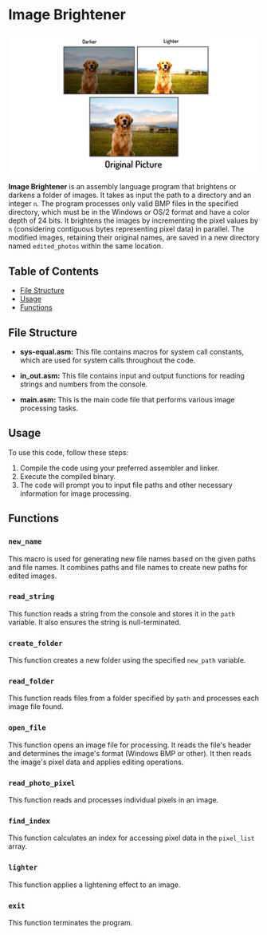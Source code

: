 # Image Brightener
![ ](pic.png)

**Image Brightener** is an assembly language program that brightens or darkens a folder of images. It takes as input the path to a directory and an integer `n`. 
The program processes only valid BMP files in the specified directory, which must be in the Windows or OS/2 format and have a color depth of 24 bits. It brightens the images by incrementing the pixel values by `n` (considering contiguous bytes representing pixel data) in parallel. The modified images, retaining their original names, are saved in a new directory named `edited_photos` within the same location.


## Table of Contents

- [File Structure](#file-structure)
- [Usage](#usage)
- [Functions](#functions)

## File Structure

- **sys-equal.asm:** This file contains macros for system call constants, which are used for system calls throughout the code.

- **in_out.asm:** This file contains input and output functions for reading strings and numbers from the console.

- **main.asm:** This is the main code file that performs various image processing tasks.

## Usage

To use this code, follow these steps:

1. Compile the code using your preferred assembler and linker.
2. Execute the compiled binary.
3. The code will prompt you to input file paths and other necessary information for image processing.

## Functions

### `new_name`

This macro is used for generating new file names based on the given paths and file names. It combines paths and file names to create new paths for edited images.

### `read_string`

This function reads a string from the console and stores it in the `path` variable. It also ensures the string is null-terminated.

### `create_folder`

This function creates a new folder using the specified `new_path` variable.

### `read_folder`

This function reads files from a folder specified by `path` and processes each image file found.

### `open_file`

This function opens an image file for processing. It reads the file's header and determines the image's format (Windows BMP or other). It then reads the image's pixel data and applies editing operations.

### `read_photo_pixel`

This function reads and processes individual pixels in an image.

### `find_index`

This function calculates an index for accessing pixel data in the `pixel_list` array.

### `lighter`

This function applies a lightening effect to an image.

### `exit`

This function terminates the program.
